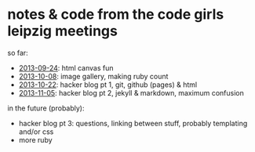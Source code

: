 # notes & code from the code girls leipzig meetings

so far:

* [2013-09-24][]: html canvas fun
* [2013-10-08][]: image gallery, making ruby count
* [2013-10-22][]: hacker blog pt 1, git, github (pages) & html
* [2013-11-05][]: hacker blog pt 2, jekyll & markdown, maximum confusion

in the future (probably):

* hacker blog pt 3: questions, linking between stuff, probably
  templating and/or css
* more ruby

[2013-09-24]: 2013-09-24-canvas-fun.md
[2013-10-08]: 2013-10-08-image-gallery-and-ruby-can-count.md
[2013-10-22]: 2013-10-22-hacker-blog-pt-1.md
[2013-11-05]: 2013-11-05-hacker-blog-pt-2.md
